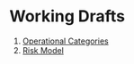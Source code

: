 # Working Drafts

1. [Operational Categories](./operational-categories.md)
1. [Risk Model](./risk-model.md)
